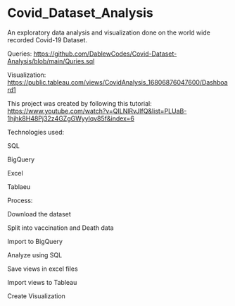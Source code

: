# Covid_Dataset_Analysis

An exploratory data analysis and visualization done on the world wide recorded Covid-19 Dataset. 

Queries: https://github.com/DablewCodes/Covid-Dataset-Analysis/blob/main/Quries.sql

Visualization: https://public.tableau.com/views/CovidAnalysis_16806876047600/Dashboard1

This project was created by following this tutorial: https://www.youtube.com/watch?v=QILNlRvJlfQ&list=PLUaB-1hjhk8H48Pj32z4GZgGWyylqv85f&index=6

Technologies used:

  SQL
  
  BigQuery
  
  Excel
  
  Tablaeu

Process:

  Download the dataset
  
  Split into vaccination and Death data
  
  Import to BigQuery
  
  Analyze using SQL
  
  Save views in excel files
  
  Import views to Tableau
  
  Create Visualization

